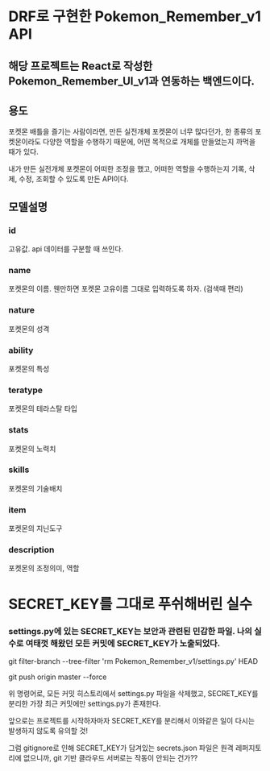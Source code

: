 # DRF로 구현한 Pokemon_Remember_v1 API
## 해당 프로젝트는 React로 작성한 Pokemon_Remember_UI_v1과 연동하는 백엔드이다.

## 용도
포켓몬 배틀을 즐기는 사람이라면, 만든 실전개체 포켓몬이 너무 많다던가, 한 종류의 포켓몬이라도 다양한 역할을 수행하기 때문에, 어떤 목적으로 개체를 만들었는지 까먹을 때가 있다.

내가 만든 실전개체 포켓몬이 어떠한 조정을 했고, 어떠한 역할을 수행하는지 기록, 삭제, 수정, 조회할 수 있도록 만든 API이다.

## 모델설명

### id
고유값. api 데이터를 구분할 때 쓰인다.

### name
포켓몬의 이름. 웬만하면 포켓몬 고유이름 그대로 입력하도록 하자. (검색때 편리)

### nature
포켓몬의 성격

### ability
포켓몬의 특성

### teratype
포켓몬의 테라스탈 타입

### stats
포켓몬의 노력치

### skills
포켓몬의 기술배치

### item
포켓몬의 지닌도구

### description
포켓몬의 조정의미, 역할


# SECRET_KEY를 그대로 푸쉬해버린 실수

### settings.py에 있는 SECRET_KEY는 보안과 관련된 민감한 파일. 나의 실수로 여태껏 해왔던 모든 커밋에 SECRET_KEY가 노출되었다.

git filter-branch --tree-filter 'rm Pokemon_Remember_v1/settings.py' HEAD

git push origin master --force

위 명령어로, 모든 커밋 히스토리에서 settings.py 파일을 삭제했고, SECRET_KEY를 분리한 가장 최근 커밋에만 settings.py가 존재한다.

앞으로는 프로젝트를 시작하자마자 SECRET_KEY를 분리해서 이와같은 일이 다시는 발생하지 않도록 유의할 것!

그럼 gitignore로 인해 SECRET_KEY가 담겨있는 secrets.json 파일은 원격 레퍼지토리에 없으니까, git 기반 클라우드 서버로는 작동이 안되는 건가??